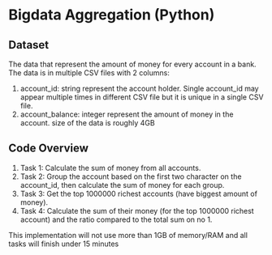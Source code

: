 # Bigdata Aggregation (Python)

## Dataset
The data that represent the amount of money for every account in a bank. The data is in multiple CSV files with 2 columns:
1.	account_id: string represent the account holder. Single account_id may appear multiple times in different CSV file but it is unique in a single CSV file.
2.	account_balance: integer represent the amount of money in the account.
size of the data is roughly 4GB

## Code Overview
1.	Task 1: Calculate the sum of money from all accounts.
2.	Task 2: Group the account based on the first two character on the account_id, then calculate the sum of money for each group.
3.	Task 3: Get the top 1000000 richest accounts (have biggest amount of money).
4.	Task 4: Calculate the sum of their money (for the top 1000000 richest account) and the ratio compared to the total sum on no 1.

This implementation will not use more than 1GB of memory/RAM and all tasks will finish under 15 minutes

